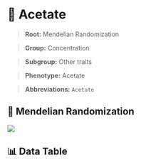 # 🧪 Acetate

> **Root:** Mendelian Randomization

> **Group:** Concentration  

> **Subgroup:** Other traits

> **Phenotype:** Acetate  

> **Abbreviations:** `Acetate`

## 🧬 Mendelian Randomization  

<img src="/MR/Figures/Inverse/Acetate.png"/>


## 📊 Data Table


<CsvTableMRI src="/public/MR/Data/Inverse/Acetate.csv"/>
